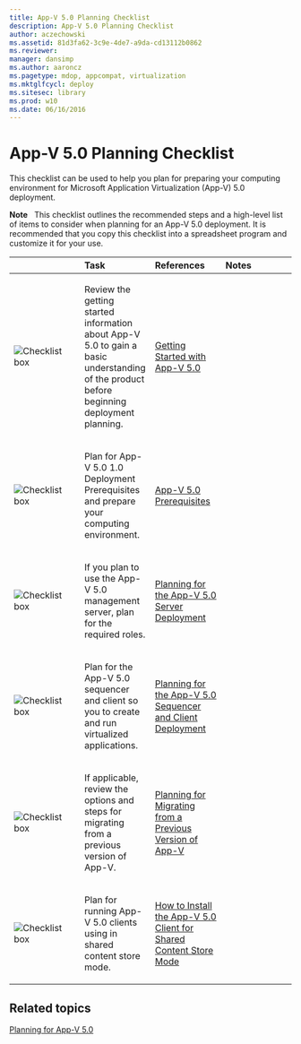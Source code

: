```yaml
---
title: App-V 5.0 Planning Checklist
description: App-V 5.0 Planning Checklist
author: aczechowski
ms.assetid: 81d3fa62-3c9e-4de7-a9da-cd13112b0862
ms.reviewer: 
manager: dansimp
ms.author: aaroncz
ms.pagetype: mdop, appcompat, virtualization
ms.mktglfcycl: deploy
ms.sitesec: library
ms.prod: w10
ms.date: 06/16/2016
---
```



# App-V 5.0 Planning Checklist


This checklist can be used to help you plan for preparing your computing environment for Microsoft Application Virtualization (App-V) 5.0 deployment.

**Note**  
This checklist outlines the recommended steps and a high-level list of items to consider when planning for an App-V 5.0 deployment. It is recommended that you copy this checklist into a spreadsheet program and customize it for your use.

 

<table>
<colgroup>
<col width="25%" />
<col width="25%" />
<col width="25%" />
<col width="25%" />
</colgroup>
<thead>
<tr class="header">
<th align="left"></th>
<th align="left">Task</th>
<th align="left">References</th>
<th align="left">Notes</th>
</tr>
</thead>
<tbody>
<tr class="odd">
<td align="left"><img src="images/checklistbox.gif" alt="Checklist box" /></td>
<td align="left"><p>Review the getting started information about App-V 5.0 to gain a basic understanding of the product before beginning deployment planning.</p></td>
<td align="left"><p><a href="getting-started-with-app-v-50--rtm.md" data-raw-source="[Getting Started with App-V 5.0](getting-started-with-app-v-50--rtm.md)">Getting Started with App-V 5.0</a></p></td>
<td align="left"><p></p></td>
</tr>
<tr class="even">
<td align="left"><img src="images/checklistbox.gif" alt="Checklist box" /></td>
<td align="left"><p>Plan for App-V 5.0 1.0 Deployment Prerequisites and prepare your computing environment.</p></td>
<td align="left"><p><a href="app-v-50-prerequisites.md" data-raw-source="[App-V 5.0 Prerequisites](app-v-50-prerequisites.md)">App-V 5.0 Prerequisites</a></p></td>
<td align="left"><p></p></td>
</tr>
<tr class="odd">
<td align="left"><img src="images/checklistbox.gif" alt="Checklist box" /></td>
<td align="left"><p>If you plan to use the App-V 5.0 management server, plan for the required roles.</p></td>
<td align="left"><p><a href="planning-for-the-app-v-50-server-deployment.md" data-raw-source="[Planning for the App-V 5.0 Server Deployment](planning-for-the-app-v-50-server-deployment.md)">Planning for the App-V 5.0 Server Deployment</a></p></td>
<td align="left"><p></p></td>
</tr>
<tr class="even">
<td align="left"><img src="images/checklistbox.gif" alt="Checklist box" /></td>
<td align="left"><p>Plan for the App-V 5.0 sequencer and client so you to create and run virtualized applications.</p></td>
<td align="left"><p><a href="planning-for-the-app-v-50-sequencer-and-client-deployment.md" data-raw-source="[Planning for the App-V 5.0 Sequencer and Client Deployment](planning-for-the-app-v-50-sequencer-and-client-deployment.md)">Planning for the App-V 5.0 Sequencer and Client Deployment</a></p></td>
<td align="left"><p></p></td>
</tr>
<tr class="odd">
<td align="left"><img src="images/checklistbox.gif" alt="Checklist box" /></td>
<td align="left"><p>If applicable, review the options and steps for migrating from a previous version of App-V.</p></td>
<td align="left"><p><a href="planning-for-migrating-from-a-previous-version-of-app-v.md" data-raw-source="[Planning for Migrating from a Previous Version of App-V](planning-for-migrating-from-a-previous-version-of-app-v.md)">Planning for Migrating from a Previous Version of App-V</a></p></td>
<td align="left"><p></p></td>
</tr>
<tr class="even">
<td align="left"><img src="images/checklistbox.gif" alt="Checklist box" /></td>
<td align="left"><p>Plan for running App-V 5.0 clients using in shared content store mode.</p></td>
<td align="left"><p><a href="how-to-install-the-app-v-50-client-for-shared-content-store-mode.md" data-raw-source="[How to Install the App-V 5.0 Client for Shared Content Store Mode](how-to-install-the-app-v-50-client-for-shared-content-store-mode.md)">How to Install the App-V 5.0 Client for Shared Content Store Mode</a></p></td>
<td align="left"><p></p></td>
</tr>
</tbody>
</table>

 






## Related topics


[Planning for App-V 5.0](planning-for-app-v-50-rc.md)

 

 





